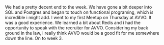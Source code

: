 We had a pretty decent end to the week.
We have gone a bit deeper into SQL and Postgres and began to touch on functional programing, which is incredible i might add.
I went to my first Meetup on Thursday at AVVO. It was a good experience. We learned a bit about Redis and i had the opportunity to speak with the recruiter for AVVO. Considering my back ground in the law, i really think AVVO would be a good fit for me somewhere down the line.
On to week 3. 
